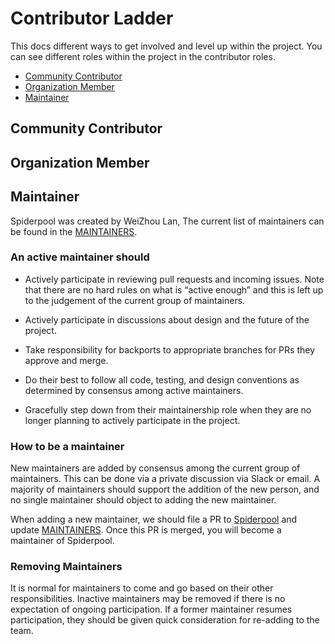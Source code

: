 # Contributor Ladder

This docs different ways to get involved and level up within the project. You can see different roles within the project in the contributor roles.

* [Community Contributor](#community-contributor)
* [Organization Member](#organization-member)
* [Maintainer](#maintainer)

## Community Contributor

## Organization Member

## Maintainer

Spiderpool was created by WeiZhou Lan, The current list of maintainers can be found in the [MAINTAINERS](https://github.com/spidernet-io/spiderpool/blob/main/MAINTAINERS.md).

### An active maintainer should

* Actively participate in reviewing pull requests and incoming issues. Note that there are no hard rules on what is “active enough” and this is left up to the judgement of the current group of maintainers.

* Actively participate in discussions about design and the future of the project.

* Take responsibility for backports to appropriate branches for PRs they approve and merge.

* Do their best to follow all code, testing, and design conventions as determined by consensus among active maintainers.

* Gracefully step down from their maintainership role when they are no longer planning to actively participate in the project.

### How to be a maintainer

New maintainers are added by consensus among the current group of maintainers. This can be done via a private discussion via Slack or email. A majority of maintainers should support the addition of the new person, and no single maintainer should object to adding the new maintainer.

When adding a new maintainer, we should file a PR to [Spiderpool](https://github.com/spidernet-io/spiderpool) and update [MAINTAINERS](https://github.com/spidernet-io/spiderpool/blob/main/MAINTAINERS.md). Once this PR is merged, you will become a maintainer of Spiderpool.

### Removing Maintainers

It is normal for maintainers to come and go based on their other responsibilities. Inactive maintainers may be removed if there is no expectation of ongoing participation. If a former maintainer resumes participation, they should be given quick consideration for re-adding to the team.
